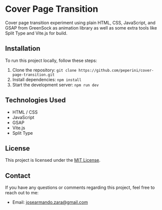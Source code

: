 # Cover Page Transition

<!-- [![Website Preview](preview.png)](https://your-website-url.com) -->

Cover page transition experiment using plain HTML, CSS, JavaScript, and GSAP from GreenSock as animation library as well as some extra tools like Split Type and Vite.js for build.

## Installation

To run this project locally, follow these steps:

1. Clone the repository: `git clone https://github.com/peperini/cover-page-transition.git`
2. Install dependencies: `npm install`
3. Start the development server: `npm run dev`

## Technologies Used

- HTML / CSS
- JavaScript
- GSAP
- Vite.js
- Split Type

## License

This project is licensed under the [MIT License](LICENSE.md).

## Contact

If you have any questions or comments regarding this project, feel free to reach out to me:

- Email: josearmando.zara@gmail.com
